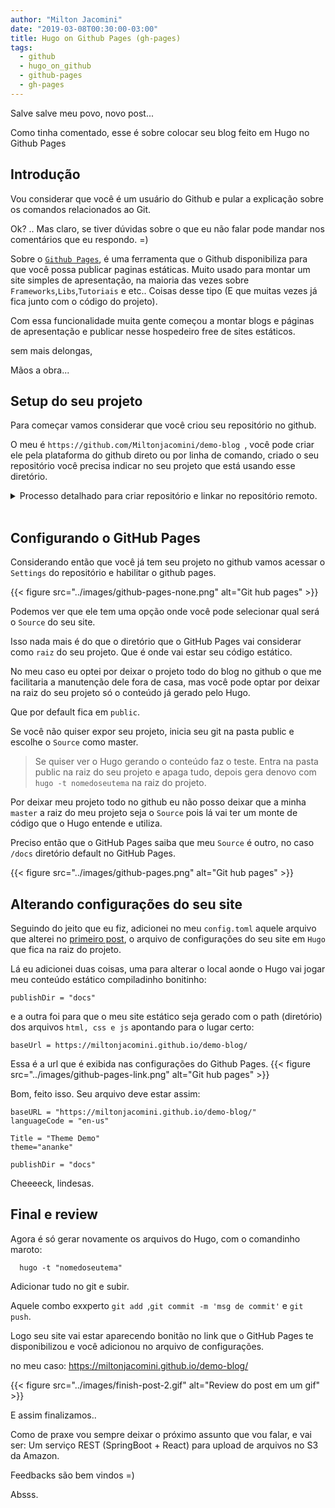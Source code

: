 ```yaml
---
author: "Milton Jacomini"
date: "2019-03-08T00:30:00-03:00"
title: Hugo on Github Pages (gh-pages)
tags: 
  - github
  - hugo_on_github
  - github-pages
  - gh-pages
---
```


Salve salve meu povo, novo post...

Como tinha comentado, esse é sobre colocar seu blog feito em Hugo no Github Pages

## Introdução

Vou considerar que você é um usuário do Github e pular a explicação sobre os comandos relacionados ao Git. 

Ok? .. Mas claro, se tiver dúvidas sobre o que eu não falar pode mandar nos comentários que eu respondo. =)

Sobre o [`Github Pages`](https://pages.github.com/), é uma ferramenta que o Github disponibiliza para que você
possa publicar paginas estáticas. Muito usado para montar um site simples de apresentação, na maioria das vezes
sobre `Frameworks`,`Libs`,`Tutoriais` e etc.. Coisas desse tipo 
(E que muitas vezes já fica junto com o código do projeto).

Com essa funcionalidade muita gente começou a montar blogs e páginas de apresentação e publicar nesse hospedeiro
free de sites estáticos. 

sem mais delongas,

Mãos a obra...

## Setup do seu projeto

Para começar vamos considerar que você criou seu repositório no github.

O meu é `https://github.com/Miltonjacomini/demo-blog `, você pode criar ele pela plataforma do github direto ou por linha de comando, criado o seu repositório você precisa indicar no seu projeto que está usando esse diretório.

<details>
  <summary>Processo detalhado para criar repositório e linkar no repositório remoto.</summary>

  Para iniciar um repositório na raiz do seu projeto:
  ```
    git init
  ```

  Adicione tudo que tem no repositório e faça o primeiro commit para que a branch `master` seja criada
  no repositório seu local.
  ```
    git add .
  ```
  {{< figure src="../images/git-add-status-scroll.gif" alt="Scroll do resultado do git add" >}}
  Algo parecido vai acontecer ai..

  ```
    git commit -m "Adiciona arquivos no projeto"  
  ```
  E o depois do commit mesma coisa: 
  {{< figure src="../images/git-commit-scroll.gif" alt="Scroll do resultado do git commit" >}}

  Para linkar esse repositório que até o momento é `local` para um repositório `remoto`,
  `git remote add origin linkdoseurepositorio` no meu caso ficou assim:
  ```
    git remote add origin git@github.com:Miltonjacomini/demo-blog.git 
  ```

  E fazer o push para enviar para o repositório remoto que vc acabou de linkar.
  ```
    git push -u origin master
  ```
</details>
<br/>

## Configurando o GitHub Pages

Considerando então que você já tem seu projeto no github vamos acessar o `Settings` do repositório e habilitar o github pages.

{{< figure src="../images/github-pages-none.png" alt="Git hub pages" >}}

Podemos ver que ele tem uma opção onde você pode selecionar qual será o `Source` do seu site. 

Isso nada mais é do que o diretório que o GitHub Pages vai considerar como `raiz` do seu projeto. Que é onde vai estar seu código estático. 

No meu caso eu optei por deixar o projeto todo do blog no github o que me facilitaria a manutenção dele fora de casa, mas você pode optar por deixar na raiz do seu projeto só o conteúdo já gerado pelo Hugo.

Que por default fica em `public`.

Se você não quiser expor seu projeto, inicia seu git na pasta public e escolhe o `Source` como master.

> Se quiser ver o Hugo gerando o conteúdo faz o teste. 
Entra na pasta public na raiz do seu projeto e apaga tudo, depois gera denovo com 
`hugo -t nomedoseutema` na raiz do projeto.

Por deixar meu projeto todo no github eu não posso deixar que a minha `master` a raiz do meu projeto seja o `Source` pois lá vai ter um monte de código que o Hugo entende e utiliza.

Preciso então que o GitHub Pages saiba que meu `Source` é outro, no caso `/docs` diretório default no GitHub Pages.

{{< figure src="../images/github-pages.png" alt="Git hub pages" >}}

## Alterando configurações do seu site

Seguindo do jeito que eu fiz, adicionei no meu `config.toml` aquele arquivo que alterei no [primeiro post](https://miltonjneto.com.br/posts/criando-site-com-hugo/), o arquivo de configurações do seu site em `Hugo` que fica na raiz do projeto.

Lá eu adicionei duas coisas,
uma para alterar o local aonde o Hugo vai jogar meu conteúdo estático compiladinho bonitinho:
```
publishDir = "docs"
```

e a outra foi para que o meu site estático seja gerado com o path (diretório) dos arquivos `html, css e js` apontando para o lugar certo:
```
baseUrl = https://miltonjacomini.github.io/demo-blog/ 
```

Essa é a url que é exibida nas configurações do Github Pages.
{{< figure src="../images/github-pages-link.png" alt="Git hub pages" >}}

Bom, feito isso.
Seu arquivo deve estar assim:
```
baseURL = "https://miltonjacomini.github.io/demo-blog/"
languageCode = "en-us"

Title = "Theme Demo"
theme="ananke"

publishDir = "docs"
```

Cheeeeck, lindesas.

## Final e review

Agora é só gerar novamente os arquivos do Hugo, com o comandinho maroto:
```
  hugo -t "nomedoseutema"
```

Adicionar tudo no git e subir.

Aquele combo exxperto `git add `,`git commit -m 'msg de commit'` e `git push`.

Logo seu site vai estar aparecendo bonitão no link que o GitHub Pages te disponibilizou
e você adicionou no arquivo de configurações.

no meu caso: https://miltonjacomini.github.io/demo-blog/

{{< figure src="../images/finish-post-2.gif" alt="Review do post em um gif" >}}

E assim finalizamos..

Como de praxe vou sempre deixar o próximo assunto que vou falar, e vai ser:
Um serviço REST (SpringBoot + React) para upload de arquivos no S3 da Amazon.

Feedbacks são bem vindos =)

Absss.